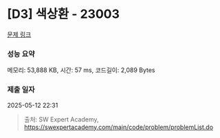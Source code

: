 # [D3] 색상환 - 23003 

[문제 링크](https://swexpertacademy.com/main/code/problem/problemDetail.do?contestProbId=AZROsPgqE88DFAWB) 

### 성능 요약

메모리: 53,888 KB, 시간: 57 ms, 코드길이: 2,089 Bytes

### 제출 일자

2025-05-12 22:31



> 출처: SW Expert Academy, https://swexpertacademy.com/main/code/problem/problemList.do